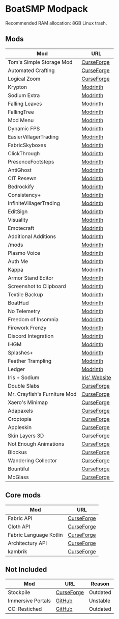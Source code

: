 # BoatSMP Modpack
Recommended RAM allocation: 8GB
Linux trash.
## Mods
Mod | URL
--- | ---
Tom's Simple Storage Mod | [CurseForge](https://www.curseforge.com/minecraft/mc-mods/toms-storage-fabric)
Automated Crafting | [CurseForge](https://www.curseforge.com/minecraft/mc-mods/automated-crafting)
Logical Zoom | [CurseForge](https://www.curseforge.com/minecraft/mc-mods/logical-zoom)
Krypton | [Modrinth](https://modrinth.com/mod/krypton)
Sodium Extra | [Modrinth](https://modrinth.com/mod/sodium-extra)
Falling Leaves | [Modrinth](https://modrinth.com/mod/fallingleaves)
FallingTree | [Modrinth](https://modrinth.com/mod/fallingtree)
Mod Menu | [Modrinth](https://modrinth.com/mod/modmenu)
Dynamic FPS | [Modrinth](https://modrinth.com/mod/dynamic-fps)
EasierVillagerTrading | [Modrinth](https://modrinth.com/mod/easiervillagertrading)
FabricSkyboxes | [Modrinth](https://modrinth.com/mod/fabricskyboxes)
ClickThrough | [Modrinth](https://modrinth.com/mod/clickthrough)
PresenceFootsteps | [Modrinth](https://modrinth.com/mod/presence-footsteps)
AntiGhost | [Modrinth](https://modrinth.com/mod/antighost)
CIT Resewn | [Modrinth](https://modrinth.com/mod/cit-resewn)
Bedrockify | [Modrinth](https://modrinth.com/mod/bedrockIfy)
Consistency+ | [Modrinth](https://modrinth.com/mod/consistencyplus)
InfiniteVillagerTrading | [Modrinth](https://modrinth.com/mod/infinitevillagertrading)
EditSign | [Modrinth](https://modrinth.com/mod/editsign)
Visuality | [Modrinth](https://modrinth.com/mod/visuality)
Emotecraft | [Modrinth](https://modrinth.com/mod/emotecraft)
Additional Additions | [Modrinth](https://modrinth.com/mod/addadd)
/mods | [Modrinth](https://modrinth.com/mod/mods-command)
Plasmo Voice | [Modrinth](https://modrinth.com/mod/plasmo-voice)
Auth Me | [Modrinth](https://modrinth.com/mod/auth-me)
Kappa | [Modrinth](https://modrinth.com/mod/kappa)
Armor Stand Editor | [Modrinth](https://modrinth.com/mod/armorstandeditor)
Screenshot to Clipboard | [Modrinth](https://modrinth.com/mod/screenshot-to-clipboard)
Textile Backup | [Modrinth](https://modrinth.com/mod/textile_backup)
BoatHud | [Modrinth](https://modrinth.com/mod/boathud)
No Telemetry | [Modrinth](https://modrinth.com/mod/no-telemetry)
Freedom of Insomnia | [Modrinth](https://modrinth.com/mod/freedomofinsomnia)
Firework Frenzy | [Modrinth](https://modrinth.com/mod/firework-frenzy)
Discord Integration | [Modrinth](https://modrinth.com/mod/dcintegration)
IHGM | [Modrinth](https://modrinth.com/mod/ihgm)
Splashes+ | [Modrinth](https://modrinth.com/mod/splashes+)
Feather Trampling | [Modrinth](https://modrinth.com/mod/feather-trampling)
Ledger | [Modrinth](https://modrinth.com/mod/ledger)
Iris + Sodium | [Iris' Website](https://irisshaders.net)
Double Slabs | [CurseForge](https://www.curseforge.com/minecraft/mc-mods/double-slabs)
Mr. Crayfish's Furniture Mod | [CurseForge](https://www.curseforge.com/minecraft/mc-mods/mrcrayfish-furniture-mod)
Xaero's Minimap | [CurseForge](https://www.curseforge.com/minecraft/mc-mods/xaeros-minimap)
Adapaxels | [CurseForge](https://www.curseforge.com/minecraft/mc-mods/adapaxels)
Croptopia | [CurseForge](https://www.curseforge.com/minecraft/mc-mods/croptopia-fabric)
Appleskin | [CurseForge](https://www.curseforge.com/minecraft/mc-mods/appleskin)
Skin Layers 3D | [CurseForge](https://www.curseforge.com/minecraft/mc-mods/skin-layers-3d)
Not Enough Animations | [CurseForge](https://www.curseforge.com/minecraft/mc-mods/not-enough-animations)
Blockus | [CurseForge](https://www.curseforge.com/minecraft/mc-mods/blockus)
Wandering Collector | [CurseForge](https://www.curseforge.com/minecraft/mc-mods/wandering-collector)
Bountiful | [CurseForge](https://www.curseforge.com/minecraft/mc-mods/bountiful-fabric)
MoGlass | [CurseForge](https://www.curseforge.com/minecraft/mc-mods/mo-glass)

## Core mods
Mod | URL
--- | ---
Fabric API | [CurseForge](https://www.curseforge.com/minecraft/mc-mods/fabric-api)
Cloth API | [CurseForge](https://www.curseforge.com/minecraft/mc-mods/cloth-config)
Fabric Language Kotlin | [CurseForge](https://www.curseforge.com/minecraft/mc-mods/fabric-language-kotlin)
Architectury API | [CurseForge](https://www.curseforge.com/minecraft/mc-mods/architectury-fabric)
kambrik | [CurseForge](https://www.curseforge.com/minecraft/mc-mods/kambrik)

## Not Included
Mod | URL | Reason
--- | --- | ---
Stockpile | [CurseForge](https://www.curseforge.com/minecraft/mc-mods/stockpile) | Outdated
Immersive Portals | [GitHub](https://github.com/qouteall/ImmersivePortalsMod/releases) | Unstable
CC: Restiched | [GitHub](https://github.com/cc-tweaked/cc-restitched) | Outdated
